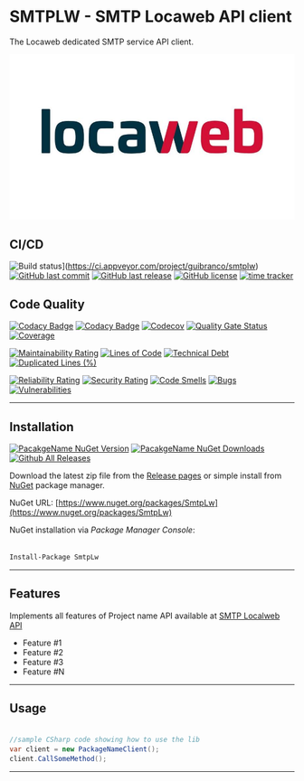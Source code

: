 # SMTPLW - SMTP Locaweb API client

The Locaweb dedicated SMTP service API client.

![SMTPLW - SMTP Locaweb](https://raw.githubusercontent.com/guibranco/smtplw/master/logo.jpg)

## CI/CD

![Build status](https://ci.appveyor.com/api/projects/status/b7xakaaq8ldqp34r?svg=true)](https://ci.appveyor.com/project/guibranco/smtplw)
[![GitHub last commit](https://img.shields.io/github/last-commit/guibranco/smtplw)](https://github.com/guibranco/smtplw)
[![GitHub last release](https://img.shields.io/github/release-date/guibranco/smtplw.svg?style=flat)](https://github.com/guibranco/smtplw)
[![GitHub license](https://img.shields.io/github/license/guibranco/smtplw)](https://github.com/guibranco/smtplw)
[![time tracker](https://wakatime.com/badge/github/guibranco/smtplw.svg)](https://wakatime.com/badge/github/guibranco/smtplw)

## Code Quality

[![Codacy Badge](https://app.codacy.com/project/badge/Grade/fcc8c6f773fd4aa3a286cd47e5fd8d3f)](https://www.codacy.com/manual/guilherme_9/SmtpLw)
[![Codacy Badge](https://api.codacy.com/project/badge/Coverage/fcc8c6f773fd4aa3a286cd47e5fd8d3f)](https://www.codacy.com/manual/guilherme_9/SmtpLw)
[![Codecov](https://codecov.io/gh/guibranco/smtplw/branch/master/graph/badge.svg)](https://codecov.io/gh/guibranco/smtplw)
[![Quality Gate Status](https://sonarcloud.io/api/project_badges/measure?project=guibranco_smtplw&metric=alert_status)](https://sonarcloud.io/dashboard?id=guibranco_smtplw)
[![Coverage](https://sonarcloud.io/api/project_badges/measure?project=guibranco_smtplw&metric=coverage)](https://sonarcloud.io/dashboard?id=guibranco_smtplw)

[![Maintainability Rating](https://sonarcloud.io/api/project_badges/measure?project=guibranco_smtplw&metric=sqale_rating)](https://sonarcloud.io/dashboard?id=guibranco_smtplw)
[![Lines of Code](https://sonarcloud.io/api/project_badges/measure?project=guibranco_smtplw&metric=ncloc)](https://sonarcloud.io/dashboard?id=guibranco_smtplw)
[![Technical Debt](https://sonarcloud.io/api/project_badges/measure?project=guibranco_smtplw&metric=sqale_index)](https://sonarcloud.io/dashboard?id=guibranco_smtplw)
[![Duplicated Lines (%)](https://sonarcloud.io/api/project_badges/measure?project=guibranco_smtplw&metric=duplicated_lines_density)](https://sonarcloud.io/dashboard?id=guibranco_smtplw)

[![Reliability Rating](https://sonarcloud.io/api/project_badges/measure?project=guibranco_smtplw&metric=reliability_rating)](https://sonarcloud.io/dashboard?id=guibranco_smtplw)
[![Security Rating](https://sonarcloud.io/api/project_badges/measure?project=guibranco_smtplw&metric=security_rating)](https://sonarcloud.io/dashboard?id=guibranco_smtplw)
[![Code Smells](https://sonarcloud.io/api/project_badges/measure?project=guibranco_smtplw&metric=code_smells)](https://sonarcloud.io/dashboard?id=guibranco_smtplw)
[![Bugs](https://sonarcloud.io/api/project_badges/measure?project=guibranco_smtplw&metric=bugs)](https://sonarcloud.io/dashboard?id=guibranco_smtplw)
[![Vulnerabilities](https://sonarcloud.io/api/project_badges/measure?project=guibranco_smtplw&metric=vulnerabilities)](https://sonarcloud.io/dashboard?id=guibranco_smtplw)

---

## Installation

[![PacakgeName NuGet Version](https://img.shields.io/nuget/v/SmtpLw.svg?style=flat)](https://www.nuget.org/packages/SmtpLw/)
[![PacakgeName NuGet Downloads](https://img.shields.io/nuget/dt/SmtpLw.svg?style=flat)](https://www.nuget.org/packages/SmtpLw/)
[![Github All Releases](https://img.shields.io/github/downloads/guibranco/SmtpLw/total.svg?style=flat)](https://github.com/guibranco/smtplw)

Download the latest zip file from the [Release pages](https://github.com/guibranco/SmtpLw/releases) or simple install from [NuGet](https://www.nuget.org/packages/SmtpLw) package manager.

NuGet URL: [https://www.nuget.org/packages/SmtpLw](https://www.nuget.org/packages/SmtpLw)

NuGet installation via *Package Manager Console*:

```ps

Install-Package SmtpLw

```

---

## Features

Implements all features of Project name API available at [SMTP Localweb API](http://developer.locaweb.com.br/documentacoes/smtp/api-como-utilizar/)

- Feature #1
- Feature #2
- Feature #3
- Feature #N

---

## Usage

```cs

//sample CSharp code showing how to use the lib
var client = new PackageNameClient();
client.CallSomeMethod();

```

---